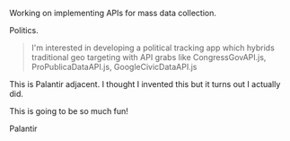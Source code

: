 Working on implementing APIs for mass data collection.

Politics.

> I'm interested in developing a political tracking app which hybrids traditional geo targeting with API grabs like CongressGovAPI.js, ProPublicaDataAPI.js, GoogleCivicDataAPI.js

This is Palantir adjacent. I thought I invented this but it turns out I actually did.

This is going to be so much fun!

Palantir
